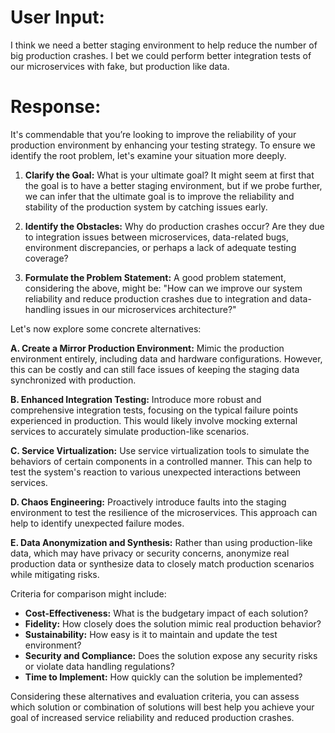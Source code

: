 # User Input:

I think we need a better staging environment to help reduce the number of big production crashes. I bet we could perform better integration tests of our microservices with fake, but production like data.

# Response:

It's commendable that you’re looking to improve the reliability of your production environment by enhancing your testing strategy. To ensure we identify the root problem, let's examine your situation more deeply.

1. **Clarify the Goal:**
   What is your ultimate goal? It might seem at first that the goal is to have a better staging environment, but if we probe further, we can infer that the ultimate goal is to improve the reliability and stability of the production system by catching issues early.

2. **Identify the Obstacles:**
   Why do production crashes occur? Are they due to integration issues between microservices, data-related bugs, environment discrepancies, or perhaps a lack of adequate testing coverage?

3. **Formulate the Problem Statement:**
   A good problem statement, considering the above, might be: "How can we improve our system reliability and reduce production crashes due to integration and data-handling issues in our microservices architecture?"

Let's now explore some concrete alternatives:

**A. Create a Mirror Production Environment:**
   Mimic the production environment entirely, including data and hardware configurations. However, this can be costly and can still face issues of keeping the staging data synchronized with production.

**B. Enhanced Integration Testing:**
   Introduce more robust and comprehensive integration tests, focusing on the typical failure points experienced in production. This would likely involve mocking external services to accurately simulate production-like scenarios.

**C. Service Virtualization:**
   Use service virtualization tools to simulate the behaviors of certain components in a controlled manner. This can help to test the system's reaction to various unexpected interactions between services.

**D. Chaos Engineering:**
   Proactively introduce faults into the staging environment to test the resilience of the microservices. This approach can help to identify unexpected failure modes.

**E. Data Anonymization and Synthesis:**
   Rather than using production-like data, which may have privacy or security concerns, anonymize real production data or synthesize data to closely match production scenarios while mitigating risks.

Criteria for comparison might include:

- **Cost-Effectiveness:** What is the budgetary impact of each solution?
- **Fidelity:** How closely does the solution mimic real production behavior?
- **Sustainability:** How easy is it to maintain and update the test environment?
- **Security and Compliance:** Does the solution expose any security risks or violate data handling regulations?
- **Time to Implement:** How quickly can the solution be implemented? 

Considering these alternatives and evaluation criteria, you can assess which solution or combination of solutions will best help you achieve your goal of increased service reliability and reduced production crashes.
